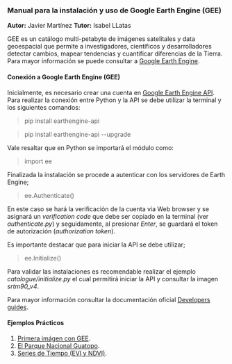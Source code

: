 ### Manual para la instalación y uso de Google Earth Engine (GEE)
**Autor:** Javier Martínez
**Tutor:** Isabel LLatas

GEE es un catálogo multi-petabyte de imágenes satelitales y data geoespacial que permite a investigadores, científicos y desarrolladores detectar cambios, mapear tendencias y cuantificar diferencias de la Tierra. Para mayor información se puede consultar a [Google Earth Engine](https://earthengine.google.com/).

#### Conexión a Google Earth Engine (GEE)
Inicialmente, es necesario crear una cuenta en [Google Earth Engine API](https://signup.earthengine.google.com/#!/). Para realizar la conexión entre Python y la API se debe utilizar la terminal y los siguientes comandos:

> pip install earthengine-api

> pip install earthengine-api --upgrade

Vale resaltar que en Python se importará el módulo como:

> import ee

Finalizada la instalación se procede a autenticar con los servidores de Earth Engine;

> ee.Authenticate()

En este caso se hará la verificación de la cuenta via Web browser y se asignará un *verification code* que debe ser copiado en la terminal (ver *authenticate.py*) y seguidamente, al presionar *Enter*, se guardará el token de autorización (*authorization token*).

Es importante destacar que para iniciar la API se debe utilizar;

> ee.Initialize()

Para validar las instalaciones es recomendable realizar el ejemplo *catalogue/initialize.py* el cual permitirá iniciar la API y consultar la imagen *srtm90_v4*. 

Para mayor información consultar la documentación oficial [Developers guides](https://developers.google.com/earth-engine/guides/python_install).

#### Ejemplos Prácticos

1. [Primera imágen con GEE](md/primera_imagen.md).
2. [El Parque Nacional Guatopo](md/map_guatopo.md). 
3. [Series de Tiempo (EVI y NDVI)](md/time_serie.md). 
